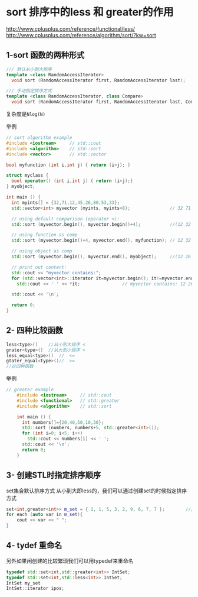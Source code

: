 # sort 排序中的less 和 greater的作用

<http://www.cplusplus.com/reference/functional/less/> 
<http://www.cplusplus.com/reference/algorithm/sort/?kw=sort>

## 1-sort 函数的两种形式

```cpp
/// 默认从小到大排序
template <class RandomAccessIterator>
  void sort (RandomAccessIterator first, RandomAccessIterator last);

/// 手动指定排序方式
template <class RandomAccessIterator, class Compare>
  void sort (RandomAccessIterator first, RandomAccessIterator last, Compare comp);
```

复杂度是`Nlog(N)`

举例

```cpp
// sort algorithm example
#include <iostream>     // std::cout
#include <algorithm>    // std::sort
#include <vector>       // std::vector

bool myfunction (int i,int j) { return (i<j); }

struct myclass {
  bool operator() (int i,int j) { return (i<j);}
} myobject;

int main () {
  int myints[] = {32,71,12,45,26,80,53,33};
  std::vector<int> myvector (myints, myints+8);               // 32 71 12 45 26 80 53 33

  // using default comparison (operator <):
  std::sort (myvector.begin(), myvector.begin()+4);           //(12 32 45 71)26 80 53 33

  // using function as comp
  std::sort (myvector.begin()+4, myvector.end(), myfunction); // 12 32 45 71(26 33 53 80)

  // using object as comp
  std::sort (myvector.begin(), myvector.end(), myobject);     //(12 26 32 33 45 53 71 80)

  // print out content:
  std::cout << "myvector contains:";
  for (std::vector<int>::iterator it=myvector.begin(); it!=myvector.end(); ++it)
    std::cout << ' ' << *it;				// myvector contains: 12 26 32 33 45 53 71 80

  std::cout << '\n';

  return 0;
}
```



## 2- 四种比较函数

```cpp
less<type>()    //从小到大排序 <
grater<type>()  //从大到小排序 >
less_equal<type>()  //  <=
gtater_equal<type>()//  >=
//这四种函数
```

举例

```cpp
// greater example
    #include <iostream>     // std::cout
    #include <functional>   // std::greater
    #include <algorithm>    // std::sort

    int main () {
      int numbers[]={20,40,50,10,30};
      std::sort (numbers, numbers+5, std::greater<int>());
      for (int i=0; i<5; i++)
        std::cout << numbers[i] << ' ';
      std::cout << '\n';
      return 0;
    }
```



## 3- 创建STL时指定排序顺序

set集合默认排序方式 从小到大即less的，我们可以通过创建set的时候指定排序方式

```cpp
set<int,greater<int>> m_set = { 1, 1, 5, 3, 2, 9, 6, 7, 7 };		/// 创建时指定从大到小排序
for each (auto var in m_set){
    cout << var << " ";
}
```



## 4- tydef 重命名

另外如果闲创建的比较繁琐我们可以用typedef来重命名

```cpp
typedef std::set<int,std::greater<int>> IntSet;
typedef std::set<int,std::less<int>> IntSet;
IntSet my_set
IntSet::iterator ipos;
```


